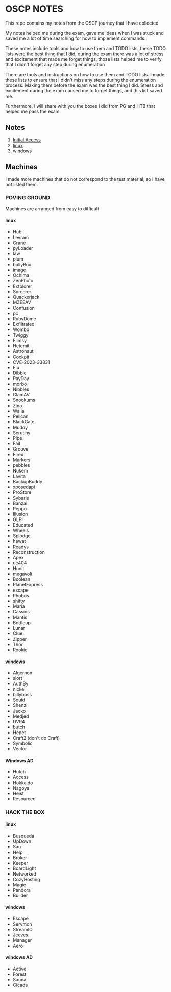 # OSCP NOTES

This repo contains my notes from the OSCP journey that I have collected

My notes helped me during the exam, gave me ideas when I was stuck and saved me a lot of time searching for how to implement commands.

These notes include tools and how to use them and TODO lists, these TODO lists were the best thing that I did, during the exam there was a lot of stress and excitement that made me forget things, those lists helped me to verify that I didn't forget any step during enumeration

There are tools and instructions on how to use them and TODO lists. I made these lists to ensure that I didn't miss any steps during the enumeration process. Making them before the exam was the best thing I did. Stress and excitement during the exam caused me to forget things, and this list saved me.

Furthermore, I will share with you the boxes I did from PG and HTB that helped me pass the exam

## Notes 

1. [Initial Access](https://github.com/lihi13/OSCP/tree/main/Initial%20Access)
2. [linux](https://github.com/lihi13/OSCP/tree/main/linux)
3. [windows](https://github.com/lihi13/OSCP/tree/main/windows)

## Machines

I made more machines that do not correspond to the test material, so I have not listed them.

### POVING GROUND

Machines are arranged from easy to difficult

#### linux

- Hub
- Levram
- Crane
- pyLoader
- law
- plum
- bullyBox
- image
- Ochima
- ZenPhoto
- Extplorer
- Sorcerer
- Quackerjack
- MZEEAV
- Confusion
- pc
- RubyDome
- Exfiltrated
- Wombo
- Twiggy
- Flimsy
- Hetemit
- Astronaut
- Cockpit
- CVE-2023-33831
- Flu
- Dibble 
- PayDay
- morbo
- Nibbles
- ClamAV 
- Snookums 
- Zino 
- Walla 
- Pelican 
- BlackGate
- Muddy
- Scrutiny
- Pipe
- Fail
- Groove
- Fired
- Markers
- pebbles
- Nukem
- Lavita
- BackupBuddy
- xposedapi
- ProStore
- Sybaris
- Banzai
- Peppo 
- Illusion
- GLPI
- Educated
- Wheels
- Splodge
- hawat
- Readys 
- Reconstruction
- Apex
- uc404
- Hunit 
- megavolt
- Boolean
- PlanetExpress
- escape
- Phobos
- shifty
- Maria
- Cassios
- Mantis
- Bottleup
- Lunar
- Clue
- Zipper
- Thor
- Rookie


#### windows

- Algernon
- slort
- AuthBy
- nickel
- billyboss
- Squid
- Shenzi
- Jacko
- Medjed
- DVR4
- butch
- Hepet
- Craft2 (don't do Craft)
- Symbolic
- Vector


#### Windows AD 

- Hutch 
- Access
- Hokkaido
- Nagoya
- Heist 
- Resourced


### HACK THE BOX

#### linux

- Busqueda 
- UpDown 
- Sau 
- Help 
- Broker 
- Keeper 
- BoardLight 
- Networked 
- CozyHosting 
- Magic 
- Pandora 
- Builder 


#### windows

- Escape 
- Servmon 
- StreamIO
- Jeeves 
- Manager
- Aero 


#### windows AD

- Active 
- Forest
- Sauna 
- Cicada 
